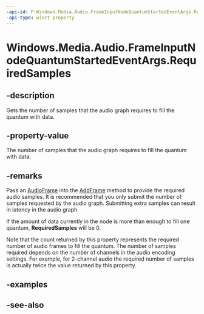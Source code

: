 ```yaml
---
-api-id: P:Windows.Media.Audio.FrameInputNodeQuantumStartedEventArgs.RequiredSamples
-api-type: winrt property
---
```


<!-- Property syntax
public int RequiredSamples { get; }
-->

# Windows.Media.Audio.FrameInputNodeQuantumStartedEventArgs.RequiredSamples

## -description
Gets the number of samples that the audio graph requires to fill the quantum with data.

## -property-value
The number of samples that the audio graph requires to fill the quantum with data.

## -remarks
Pass an [AudioFrame](audioframecompletedeventargs.md) into the [AddFrame](audioframeinputnode_addframe_561479871.md) method to provide the required audio samples. It is recommended that you only submit the number of samples requested by the audio graph. Submitting extra samples can result in latency in the audio graph.

If the amount of data currently in the node is more than enough to fill one quantum, **RequiredSamples** will be 0.

Note that the count returned by this property represents the required number of audio frames to fill the quantum. The number of samples required depends on the number of channels in the audio encoding settings. For example, for 2-channel audio the required number of samples is actually twice the value returned by this property.

## -examples

## -see-also
